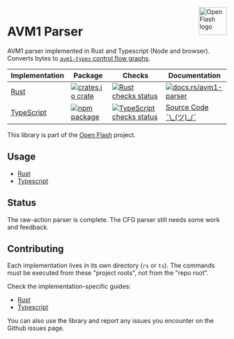 <a href="https://github.com/open-flash/open-flash">
    <img src="https://raw.githubusercontent.com/open-flash/open-flash/master/logo.png"
    alt="Open Flash logo" title="Open Flash" align="right" width="64" height="64" />
</a>

# AVM1 Parser

AVM1 parser implemented in Rust and Typescript (Node and browser).
Converts bytes to [`avm1-types` control flow graphs][avm1-types].

<table>
<thead>
  <tr>
    <th>Implementation</th>
    <th>Package</th>
    <th>Checks</th>
    <th>Documentation</th>
  </tr>
</thead>
<tbody>
  <tr>
    <td>
      <a href="./rs/README.md">Rust</a>
    </td>
    <td>
      <a href="https://crates.io/crates/avm1-parser"><img src="https://img.shields.io/crates/v/avm1-parser" alt="crates.io crate"/></a>
    </td>
    <td>
      <a href="https://github.com/open-flash/avm1-parser/actions/workflows/check-rs.yml"><img src="https://img.shields.io/github/workflow/status/open-flash/avm1-parser/check-rs/main"  alt="Rust checks status"/></a>
    </td>
    <td>
      <a href="https://docs.rs/avm1-parser"><img src="https://img.shields.io/badge/docs.rs-avm1--parser-informational" alt="docs.rs/avm1-parser"></a>
    </td>
  </tr>
  <tr>
    <td>
      <a href="./ts/README.md">TypeScript</a>
    </td>
    <td>
      <a href="https://www.npmjs.com/package/avm1-parser"><img src="https://img.shields.io/npm/v/avm1-parser" alt="npm package"/></a>
    </td>
    <td>
      <a href="https://github.com/open-flash/avm1-parser/actions/workflows/check-ts.yml"><img src="https://img.shields.io/github/workflow/status/open-flash/avm1-parser/check-ts/main"  alt="TypeScript checks status"/></a>
    </td>
    <td>
      <a href="./ts/src/lib">Source Code ¯\_(ツ)_/¯</a>
    </td>
  </tr>
</tbody>
</table>

This library is part of the [Open Flash][ofl] project.

## Usage

- [Rust](./rs/README.md#usage)
- [Typescript](./ts/README.md#usage)

## Status

The raw-action parser is complete.
The CFG parser still needs some work and feedback.

## Contributing

Each implementation lives in its own directory (`rs` or `ts`). The commands
must be executed from these "project roots", not from the "repo root".

Check the implementation-specific guides:

- [Rust](./rs/README.md#contributing)
- [Typescript](./ts/README.md#contributing)

You can also use the library and report any issues you encounter on the Github
issues page.

[ofl]: https://github.com/open-flash/open-flash
[avm1-types]: https://github.com/open-flash/avm1-types

